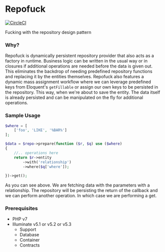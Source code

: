# Repofuck

[![CircleCI](https://circleci.com/gh/prjkt/repofuck.svg?style=svg)](https://circleci.com/gh/prjkt/repofuck)

Fucking with the repository design pattern

### Why?

Repofuck is dynamically persistent repository provider that also acts as a factory in runtime. Business logic can be written in the usual way or in closures if additional operations are needed before the data is given out. This eliminates the backdrop of needing predefined repository functions and replacing it by the entities themselves. Repofuck also features a dynamic mass assignment workflow where we can leverage predefined keys from Eloquent's `getFillable` or assign our own keys to be persisted in the repository. This way, when we're about to save the entity. The data itself is already persisted and can be manipulated on the fly for additional operations.


### Sample Usage
```php
$where = [
	['foo', 'LIKE', '%BAR%']
];

$data = $repo->prepare(function ($r, $q) use ($where)
{
	//.. operations here
	return $r->entity
		->with('relationship')
		->where($q['where']);
	
})->get();
```
As you can see above. We are fetching data with the parameters with a relationship. The repository will be persisting the return of the callback and we can perform another operation. In which case we are performing a get.


### Prerequisites
* PHP v7
* Illuminate v5.1 or v5.2 or v5.3
	* Support
	* Database
	* Container
	* Contracts
